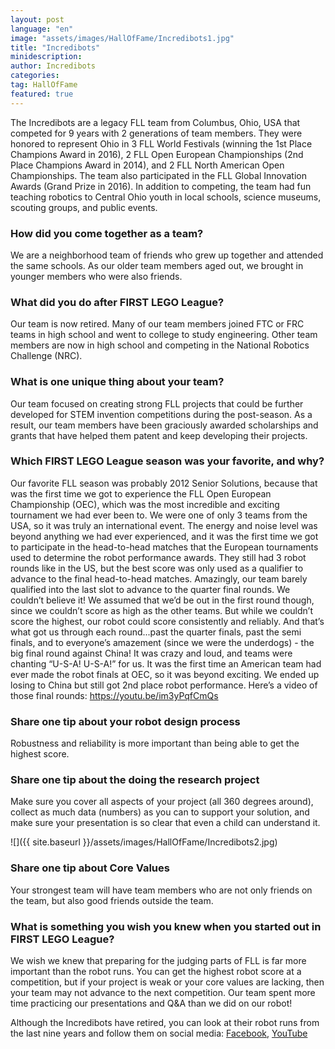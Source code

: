```yaml
---
layout: post
language: "en"
image: "assets/images/HallOfFame/Incredibots1.jpg"
title: "Incredibots"
minidescription:
author: Incredibots
categories:
tag: HallOfFame
featured: true
---
```


The Incredibots are a legacy FLL team from Columbus, Ohio, USA that competed for 9 years with 2 generations of team members.  They were honored to represent Ohio in 3 FLL World Festivals (winning the 1st Place Champions Award in 2016), 2 FLL Open European Championships (2nd Place Champions Award in 2014), and 2 FLL North American Open Championships.  The team also participated in the FLL Global Innovation Awards (Grand Prize in 2016).  In addition to competing, the team had fun teaching robotics to Central Ohio youth in local schools, science museums, scouting groups, and public events.

### How did you come together as a team?

We are a neighborhood team of friends who grew up together and attended the same schools.  As our older team members aged out, we brought in younger members who were also friends.

### What did you do after FIRST LEGO League?

Our team is now retired.  Many of our team members joined FTC or FRC teams in high school and went to college to study engineering.  Other team members are now in high school and competing in the National Robotics Challenge (NRC).

### What is one unique thing about your team?

Our team focused on creating strong FLL projects that could be further developed for STEM invention competitions during the post-season. As a result, our team members have been graciously awarded scholarships and grants that have helped them patent and keep developing their projects.

### Which FIRST LEGO League season was your favorite, and why?

Our favorite FLL season was probably 2012 Senior Solutions, because that was the first time we got to experience the FLL Open European Championship (OEC), which was the most incredible and exciting tournament we had ever been to.  We were one of only 3 teams from the USA, so it was truly an international event.  The energy and noise level was beyond anything we had ever experienced, and it was the first time we got to participate in the head-to-head matches that the European tournaments used to determine the robot performance awards.  They still had 3 robot rounds like in the US, but the best score was only used as a qualifier to advance to the final head-to-head matches. Amazingly, our team barely qualified into the last slot to advance to the quarter final rounds.  We couldn’t believe it!   We assumed that we’d be out in the first round though, since we couldn’t score as high as the other teams.  But while we couldn’t score the highest, our robot could score consistently and reliably.  And that’s what got us through each round...past the quarter finals, past the semi finals, and to everyone’s amazement (since we were the underdogs) - the big final round against China!  It was crazy and loud, and teams were chanting “U-S-A! U-S-A!” for us.  It was the first time an American team had ever made the robot finals at OEC, so it was beyond exciting. We ended up losing to China but still got 2nd place robot performance.  Here’s a video of those final rounds: https://youtu.be/im3yPqfCmQs

### Share one tip about your robot design process

Robustness and reliability is more important than being able to get the highest score.

### Share one tip about the doing the research project

Make sure you cover all aspects of your project (all 360 degrees around), collect as much data (numbers) as you can to support your solution, and make sure your presentation is so clear that even a child can understand it.

![]({{ site.baseurl }}/assets/images/HallOfFame/Incredibots2.jpg)

### Share one tip about Core Values

Your strongest team will have team members who are not only friends on the team, but also good friends outside the team.

### What is something you wish you knew when you started out in FIRST LEGO League?

We wish we knew that preparing for the judging parts of FLL is far more important than the robot runs. You can get the highest robot score at a competition, but if your project is weak or your core values are lacking, then your team may not advance to the next competition. Our team spent more time practicing our presentations and Q&A than we did on our robot!

Although the Incredibots have retired, you can look at their robot runs from the last nine years and follow them on social media:
<a href="https://www.facebook.com/theincredibots/">Facebook</a>,
<a href="https://www.youtube.com/user/theincredibotshttps://www.youtube.com/watch?v=kzF0SPfLXUc&list=PL-fFpJgTYnbxbLIy6QtNZjK7h3XSTfPel">YouTube</a>
